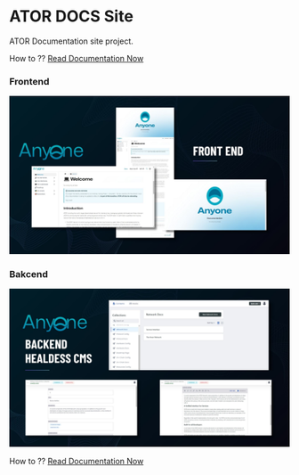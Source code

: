 # ATOR DOCS Site

ATOR Documentation site project.

How to ?? [Read Documentation Now](/source/ator-docs-project.pdf)

### Frontend

![Ator Frontend](/source/fe.jpg)

### Bakcend

![Ator Frontend](/source/be.jpg)

How to ?? [Read Documentation Now](source/ator-docs-project.pdf)
